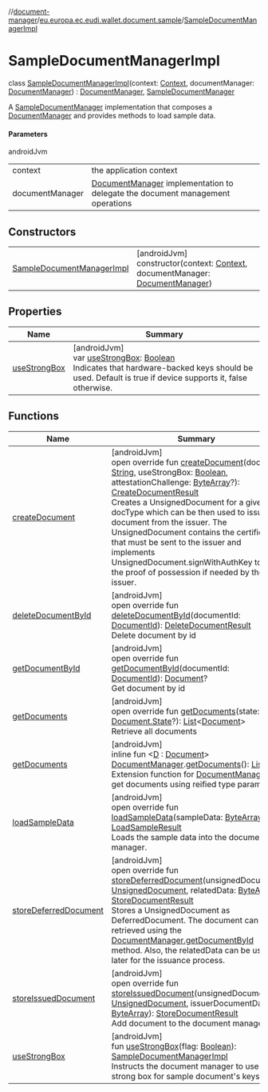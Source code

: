 //[document-manager](../../../index.md)/[eu.europa.ec.eudi.wallet.document.sample](../index.md)/[SampleDocumentManagerImpl](index.md)

# SampleDocumentManagerImpl

class [SampleDocumentManagerImpl](index.md)(context: [Context](https://developer.android.com/reference/kotlin/android/content/Context.html), documentManager: [DocumentManager](../../eu.europa.ec.eudi.wallet.document/-document-manager/index.md)) : [DocumentManager](../../eu.europa.ec.eudi.wallet.document/-document-manager/index.md), [SampleDocumentManager](../-sample-document-manager/index.md)

A [SampleDocumentManager](../-sample-document-manager/index.md) implementation that composes a [DocumentManager](../../eu.europa.ec.eudi.wallet.document/-document-manager/index.md) and provides methods to load sample data.

#### Parameters

androidJvm

| | |
|---|---|
| context | the application context |
| documentManager | [DocumentManager](../../eu.europa.ec.eudi.wallet.document/-document-manager/index.md) implementation to delegate the document management operations |

## Constructors

| | |
|---|---|
| [SampleDocumentManagerImpl](-sample-document-manager-impl.md) | [androidJvm]<br>constructor(context: [Context](https://developer.android.com/reference/kotlin/android/content/Context.html), documentManager: [DocumentManager](../../eu.europa.ec.eudi.wallet.document/-document-manager/index.md)) |

## Properties

| Name                              | Summary                                                                                                                                                                                                                                                  |
|-----------------------------------|----------------------------------------------------------------------------------------------------------------------------------------------------------------------------------------------------------------------------------------------------------|
| [useStrongBox](use-strong-box.md) | [androidJvm]<br>var [useStrongBox](use-strong-box.md): [Boolean](https://kotlinlang.org/api/latest/jvm/stdlib/kotlin/-boolean/index.html)<br>Indicates that hardware-backed keys should be used. Default is true if device supports it, false otherwise. |

## Functions

| Name                                                                                                          | Summary                                                                                                                                                                                                                                                                                                                                                                                                                                                                                                                                                                                                                                                                                                                                                                                                                                                |
|---------------------------------------------------------------------------------------------------------------|--------------------------------------------------------------------------------------------------------------------------------------------------------------------------------------------------------------------------------------------------------------------------------------------------------------------------------------------------------------------------------------------------------------------------------------------------------------------------------------------------------------------------------------------------------------------------------------------------------------------------------------------------------------------------------------------------------------------------------------------------------------------------------------------------------------------------------------------------------|
| [createDocument](../../eu.europa.ec.eudi.wallet.document/-document-manager/create-document.md)                | [androidJvm]<br>open override fun [createDocument](../../eu.europa.ec.eudi.wallet.document/-document-manager/create-document.md)(docType: [String](https://kotlinlang.org/api/latest/jvm/stdlib/kotlin/-string/index.html), useStrongBox: [Boolean](https://kotlinlang.org/api/latest/jvm/stdlib/kotlin/-boolean/index.html), attestationChallenge: [ByteArray](https://kotlinlang.org/api/latest/jvm/stdlib/kotlin/-byte-array/index.html)?): [CreateDocumentResult](../../eu.europa.ec.eudi.wallet.document/-create-document-result/index.md)<br>Creates a UnsignedDocument for a given docType which can be then used to issue the document from the issuer. The UnsignedDocument contains the certificate that must be sent to the issuer and implements UnsignedDocument.signWithAuthKey to sign the proof of possession if needed by the issuer. |
| [deleteDocumentById](../../eu.europa.ec.eudi.wallet.document/-document-manager/delete-document-by-id.md)      | [androidJvm]<br>open override fun [deleteDocumentById](../../eu.europa.ec.eudi.wallet.document/-document-manager/delete-document-by-id.md)(documentId: [DocumentId](../../eu.europa.ec.eudi.wallet.document/-document-id/index.md)): [DeleteDocumentResult](../../eu.europa.ec.eudi.wallet.document/-delete-document-result/index.md)<br>Delete document by id                                                                                                                                                                                                                                                                                                                                                                                                                                                                                         |
| [getDocumentById](../../eu.europa.ec.eudi.wallet.document/-document-manager/get-document-by-id.md)            | [androidJvm]<br>open override fun [getDocumentById](../../eu.europa.ec.eudi.wallet.document/-document-manager/get-document-by-id.md)(documentId: [DocumentId](../../eu.europa.ec.eudi.wallet.document/-document-id/index.md)): [Document](../../eu.europa.ec.eudi.wallet.document/-document/index.md)?<br>Get document by id                                                                                                                                                                                                                                                                                                                                                                                                                                                                                                                           |
| [getDocuments](../../eu.europa.ec.eudi.wallet.document/-document-manager/get-documents.md)                    | [androidJvm]<br>open override fun [getDocuments](../../eu.europa.ec.eudi.wallet.document/-document-manager/get-documents.md)(state: [Document.State](../../eu.europa.ec.eudi.wallet.document/-document/-state/index.md)?): [List](https://kotlinlang.org/api/latest/jvm/stdlib/kotlin.collections/-list/index.html)&lt;[Document](../../eu.europa.ec.eudi.wallet.document/-document/index.md)&gt;<br>Retrieve all documents                                                                                                                                                                                                                                                                                                                                                                                                                            |
| [getDocuments](../../eu.europa.ec.eudi.wallet.document/get-documents.md)                                      | [androidJvm]<br>inline fun &lt;[D](../../eu.europa.ec.eudi.wallet.document/get-documents.md) : [Document](../../eu.europa.ec.eudi.wallet.document/-document/index.md)&gt; [DocumentManager](../../eu.europa.ec.eudi.wallet.document/-document-manager/index.md).[getDocuments](../../eu.europa.ec.eudi.wallet.document/get-documents.md)(): [List](https://kotlinlang.org/api/latest/jvm/stdlib/kotlin.collections/-list/index.html)&lt;[D](../../eu.europa.ec.eudi.wallet.document/get-documents.md)&gt;<br>Extension function for [DocumentManager](../../eu.europa.ec.eudi.wallet.document/-document-manager/index.md) to get documents using reified type parameter                                                                                                                                                                                |
| [loadSampleData](load-sample-data.md)                                                                         | [androidJvm]<br>open override fun [loadSampleData](load-sample-data.md)(sampleData: [ByteArray](https://kotlinlang.org/api/latest/jvm/stdlib/kotlin/-byte-array/index.html)): [LoadSampleResult](../-load-sample-result/index.md)<br>Loads the sample data into the document manager.                                                                                                                                                                                                                                                                                                                                                                                                                                                                                                                                                                  |
| [storeDeferredDocument](../../eu.europa.ec.eudi.wallet.document/-document-manager/store-deferred-document.md) | [androidJvm]<br>open override fun [storeDeferredDocument](../../eu.europa.ec.eudi.wallet.document/-document-manager/store-deferred-document.md)(unsignedDocument: [UnsignedDocument](../../eu.europa.ec.eudi.wallet.document/-unsigned-document/index.md), relatedData: [ByteArray](https://kotlinlang.org/api/latest/jvm/stdlib/kotlin/-byte-array/index.html)): [StoreDocumentResult](../../eu.europa.ec.eudi.wallet.document/-store-document-result/index.md)<br>Stores a UnsignedDocument as DeferredDocument. The document can be retrieved using the [DocumentManager.getDocumentById](../../eu.europa.ec.eudi.wallet.document/-document-manager/get-document-by-id.md) method. Also, the relatedData can be used later for the issuance process.                                                                                                |
| [storeIssuedDocument](../../eu.europa.ec.eudi.wallet.document/-document-manager/store-issued-document.md)     | [androidJvm]<br>open override fun [storeIssuedDocument](../../eu.europa.ec.eudi.wallet.document/-document-manager/store-issued-document.md)(unsignedDocument: [UnsignedDocument](../../eu.europa.ec.eudi.wallet.document/-unsigned-document/index.md), issuerDocumentData: [ByteArray](https://kotlinlang.org/api/latest/jvm/stdlib/kotlin/-byte-array/index.html)): [StoreDocumentResult](../../eu.europa.ec.eudi.wallet.document/-store-document-result/index.md)<br>Add document to the document manager.                                                                                                                                                                                                                                                                                                                                           |
| [useStrongBox](use-strong-box.md)                                                                             | [androidJvm]<br>fun [useStrongBox](use-strong-box.md)(flag: [Boolean](https://kotlinlang.org/api/latest/jvm/stdlib/kotlin/-boolean/index.html)): [SampleDocumentManagerImpl](index.md)<br>Instructs the document manager to use strong box for sample document's keys.                                                                                                                                                                                                                                                                                                                                                                                                                                                                                                                                                                                 |
